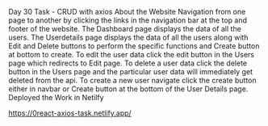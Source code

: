 
Day 30 Task - CRUD with axios
About the Website
Navigation from one page to another by clicking the links in the navigation bar at the top and footer of the website.
The Dashboard page displays the data of all the users.
The Userdetails page displays the data of all the users along with Edit and Delete buttons to perform the specific functions and Create button at bottom to create.
To edit the user data click the edit button in the Users page which redirects to Edit page.
To delete a user data click the delete button in the Users page and the particular user data will immediately get deleted from the api.
To create a new user navigate click the create button either in navbar or Create button at the bottom of the User Details page.
Deployed the Work in Netilfy

https://0react-axios-task.netlify.app/
